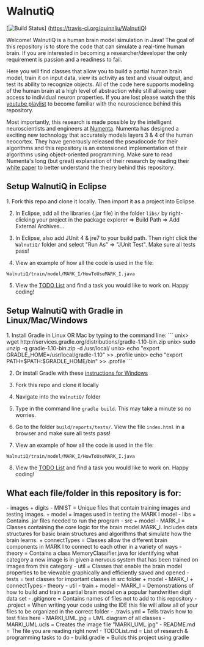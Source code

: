 WalnutiQ 
========

[![Build Status](https://travis-ci.org/quinnliu/WalnutiQ.png)]
(https://travis-ci.org/quinnliu/WalnutiQ)

Welcome! WalnutiQ is a human brain model simulation in Java! 
The goal of this repository is to store the code that can 
simulate a real-time human brain. If you are interested in 
becoming a researcher/developer the only requirement is passion 
and a readiness to fail. 
 
Here you will find classes that allow you to build a partial 
human brain model, train it on input data, view its activity 
as text and visual output, and test its ability to recognize 
objects. All of the code here supports modeling of the human 
brain at a high level of abstraction while still allowing user
access to individual neuron properties. If you are lost please 
watch the this [youtube playlist](http://www.youtube.com/playlist?list=PLPXsMt57rLtgddN0NQEmXP-FbF6wt2O-f) 
to become familiar with the neuroscience behind this repository.

Most importantly, this research is made possible by the intelligent
neuroscientists and engineers at [Numenta](http://numenta.org/). 
Numenta has designed a exciting new technology that accurately models 
layers 3 & 4 of the human neocortex. They have generously released 
the pseudocode for their algorithms and this repository is an 
extensioned implementation of their algorithms using object-oriented 
programming. Make sure to read Numenta's long (but great) explanation 
of their research by reading their [white paper](https://db.tt/FuQWQuwE) 
to better understand the theory behind this repository.

<h2>Setup WalnutiQ in Eclipse</h2>
1. Fork this repo and clone it locally. Then import it as a 
project into Eclipse.

2. In Eclipse, add all the libraries (.jar file) in the folder 
```libs/``` by right-clicking your project in the package explorer 
=> Build Path => Add External Archives...

3. In Eclipse, also add JUnit 4 & jre7 to your build path. Then 
right click the ```WalnutiQ/``` folder and select "Run As" => 
"JUnit Test". Make sure all tests pass!

4. View an example of how all the code is used in the file: 
```
WalnutiQ/train/model/MARK_I/HowToUseMARK_I.java
```

5. View the [TODO List](./TODOList.md) and find a task you would 
like to work on. Happy coding!
  
<h2>Setup WalnutiQ with Gradle in Linux/Mac/Windows</h2>
1. Install Gradle in Linux OR Mac by typing to the command line:
```
unix> wget http://services.gradle.org/distributions/gradle-1.10-bin.zip
unix> sudo unzip -q gradle-1.10-bin.zip -d /usr/local/
unix> echo "export GRADLE_HOME=/usr/local/gradle-1.10" >> .profile
unix> echo "export PATH=$PATH:$GRADLE_HOME/bin" >> .profile
```

2. Or install Gradle with these [instructions for Windows](https://db.tt/DMF3ww2D)

3. Fork this repo and clone it locally

4. Navigate into the ```WalnutiQ/``` folder

5. Type in the command line ```gradle build```. This may take 
a minute so no worries.

6. Go to the folder ```build/reports/tests/```. View the file 
```index.html``` in a browser and make sure all tests pass!

7. View an example of how all the code is used in the file: 
```
WalnutiQ/train/model/MARK_I/HowToUseMARK_I.java
```

8. View the [TODO List](./TODOList.md) and find a task you 
would like to work on. Happy coding!

<h2>What each file/folder in this repository is for:</h2>
  - images
      + digits
          - MNIST = Unique files that contain training images and testing images.
      + model = Images used in testing the MARK I model
  - libs = Contains .jar files needed to run the program
  - src
      + model
          - MARK_I = Classes containing the core logic for the brain model.MARK_I.
                     Includes data structures for basic brain structures 
                     and algorithms that simulate how the brain learns.     
            + connectTypes = Classes allow the different brain components in MARK I to 
                             connect to each other in a variety of ways
          - theory = Contains a class MemoryClassifier.java for identifying what
                     category a new image is in given a nervous system that has been 
                     trained on images from this category   
          - util = Classes that enable the brain model properties to be viewable
                   graphically and efficiently saved and opened
  - tests = test classes for important classes in src folder
      + model
          - MARK_I
            + connectTypes
          - theory 
          - util 
  - train  
      + model
          - MARK_I = Demonstrations of how to build and train a partial brain model
                     on a popular handwritten digit data set
  - .gitignore = Contains names of files not to add to this repository
  - .project = When writing your code using the IDE this file will allow all of
               your files to be organized in the correct folder
  - .travis.yml = Tells travis how to test files here
  - MARKI_UML.jpg = UML diagram of all classes
  - MARKI_UML.ucls = Creates the image file "MARKI_UML.jpg"
  - README.md = The file you are reading right now!
  - TODOList.md = List of research & programming tasks to do
  - build.gradle = Builds this project using gradle